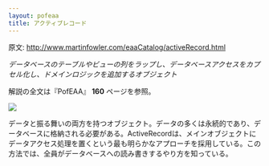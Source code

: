 ```yaml
---
layout: pofeaa
title: アクティブレコード
---
```


原文: http://www.martinfowler.com/eaaCatalog/activeRecord.html


*データベースのテーブルやビューの列をラップし、データベースアクセスをカプセル化し、ドメインロジックを追加するオブジェクト*

解説の全文は『PofEAA』 **160** ページを参照。

![](http://www.martinfowler.com/eaaCatalog/activeRecordSketch.gif) 

データと振る舞いの両方を持つオブジェクト。データの多くは永続的であり、データベースに格納される必要がある。ActiveRecordは、メインオブジェクトにデータアクセス処理を置くという最も明らかなアプローチを採用している。この方法では、全員がデータベースへの読み書きするやり方を知っている。
